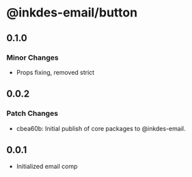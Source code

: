 # @inkdes-email/button

## 0.1.0

### Minor Changes

- Props fixing, removed strict

## 0.0.2

### Patch Changes

- cbea60b: Initial publish of core packages to @inkdes-email.

## 0.0.1

- Initialized email comp
